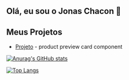 ## Olá, eu sou o Jonas Chacon 👋

## Meus Projetos

- [Projeto](https://jonaschacon.github.io/product-preview-card-component-main/) - product preview card component


[![Anurag's GitHub stats](https://github-readme-stats.vercel.app/api?username=jonaschacon&show_icons=true&theme=radical)](https://github.com/anuraghazra/github-readme-stats)

[![Top Langs](https://github-readme-stats.vercel.app/api/top-langs/?username=jonaschacon&langs_count=7)](https://github.com/jonaschacon/github-readme-stats)
